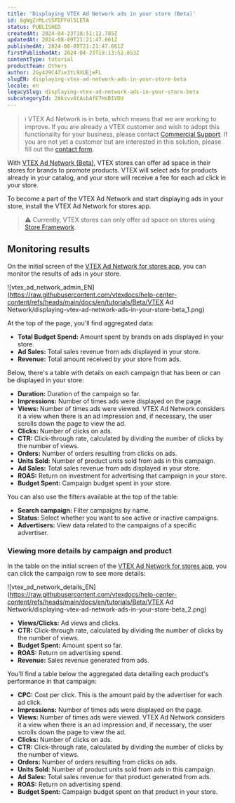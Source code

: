 ```yaml
---
title: 'Displaying VTEX Ad Network ads in your store (Beta)'
id: 6gWgZrMLcS5FDFFdl5LETA
status: PUBLISHED
createdAt: 2024-04-23T18:51:12.785Z
updatedAt: 2024-08-09T21:21:47.661Z
publishedAt: 2024-08-09T21:21:47.661Z
firstPublishedAt: 2024-04-23T19:13:52.053Z
contentType: tutorial
productTeam: Others
author: 2Gy429C47ie3tL9XUEjeFL
slugEN: displaying-vtex-ad-network-ads-in-your-store-beta
locale: en
legacySlug: displaying-vtex-ad-network-ads-in-your-store-beta
subcategoryId: 2AksvvAtAsbAfE7HsBIVDU
---
```


>ℹ️ VTEX Ad Network is in beta, which means that we are working to improve. If you are already a VTEX customer and wish to adopt this functionality for your business, please contact [Commercial Support](https://help.vtex.com/en/tracks/support-at-vtex--4AXsGdGHqExp9ZkiNq9eMy/3KQWGgkPOwbFTPfBxL7YwZ). If you are not yet a customer but are interested in this solution, please fill out the [contact form](https://vtex.com/us-en/contact/).

With [VTEX Ad Network (Beta)](https://help.vtex.com/en/tutorial/vtex-ad-network-beta--2cgqXcBuJmXN2livQvClur), VTEX stores can offer ad space in their stores for brands to promote products. VTEX will select ads for products already in your catalog, and your store will receive a fee for each ad click in your store.

To become a part of the VTEX Ad Network and start displaying ads in your store, install the VTEX Ad Network for stores app.

>⚠️ Currently, VTEX stores can only offer ad space on stores using [Store Framework](https://help.vtex.com/tracks/vtex-store-overview--eSDNk26pdvemF3XKM0nK9/67SCtUreXxKYWhZh8n0zvZ#store-framework).

## Monitoring results

On the initial screen of the [VTEX Ad Network for stores app](https://help.vtex.com/en/tutorial/vtex-ad-network-beta--2cgqXcBuJmXN2livQvClur#merchants), you can monitor the results of ads in your store.

![vtex_ad_network_admin_EN](https://raw.githubusercontent.com/vtexdocs/help-center-content/refs/heads/main/docs/en/tutorials/Beta/VTEX Ad Network/displaying-vtex-ad-network-ads-in-your-store-beta_1.png)

At the top of the page, you'll find aggregated data:

- **Total Budget Spend:** Amount spent by brands on ads displayed in your store.
- **Ad Sales:** Total sales revenue from ads displayed in your store.
- **Revenue:** Total amount received by your store from ads.

Below, there's a table with details on each campaign that has been or can be displayed in your store:

- **Duration:** Duration of the campaign so far.
- **Impressions:** Number of times ads were displayed on the page.
- **Views:** Number of times ads were viewed. VTEX Ad Network considers it a view when there is an ad impression and, if necessary, the user scrolls down the page to view the ad.
- **Clicks:** Number of clicks on ads.
- **CTR:** Click-through rate, calculated by dividing the number of clicks by the number of views.
- **Orders:** Number of orders resulting from clicks on ads.
- **Units Sold:** Number of product units sold from ads in this campaign.
- **Ad Sales:** Total sales revenue from ads displayed in your store.
- **ROAS:** Return on investment for advertising that campaign in your store.
- **Budget Spent:** Campaign budget spent in your store.

You can also use the filters available at the top of the table:

- **Search campaign:** Filter campaigns by name.
- **Status:** Select whether you want to see active or inactive campaigns.
- **Advertisers:** View data related to the campaigns of a specific advertiser.

### Viewing more details by campaign and product

In the table on the initial screen of the [VTEX Ad Network for stores app](https://help.vtex.com/en/tutorial/vtex-ad-network-beta--2cgqXcBuJmXN2livQvClur#merchants), you can click the campaign row to see more details:

![vtex_ad_network_details_EN](https://raw.githubusercontent.com/vtexdocs/help-center-content/refs/heads/main/docs/en/tutorials/Beta/VTEX Ad Network/displaying-vtex-ad-network-ads-in-your-store-beta_2.png)

- **Views/Clicks:** Ad views and clicks.
- **CTR:** Click-through rate, calculated by dividing the number of clicks by the number of views.
- **Budget Spent:** Amount spent so far.
- **ROAS:** Return on advertising spend.
- **Revenue:** Sales revenue generated from ads.

You'll find a table below the aggregated data detailing each product's performance in that campaign:

- **CPC:** Cost per click. This is the amount paid by the advertiser for each ad click.
- **Impressions:** Number of times ads were displayed on the page.
- **Views:** Number of times ads were viewed. VTEX Ad Network considers it a view when there is an ad impression and, if necessary, the user scrolls down the page to view the ad.
- **Clicks:** Number of clicks on ads.
- **CTR:** Click-through rate, calculated by dividing the number of clicks by the number of views.
- **Orders:** Number of orders resulting from clicks on ads.
- **Units Sold:** Number of product units sold from ads in this campaign.
- **Ad Sales:** Total sales revenue for that product generated from ads.
- **ROAS:** Return on advertising spend.
- **Budget Spent:** Campaign budget spent on that product in your store.

